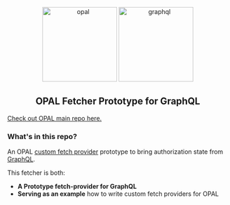 <p  align="center">
 <img src="https://github.com/permitio/opal/assets/4082578/4e21f85f-30ab-43e2-92de-b82f78888c71" height=170 alt="opal" border="0" />
 <img src="https://graphql.org/_next/static/media/logo-wordmark.4eec1155.svg" height=170 alt="graphql" border="0" />
</p>
<h2 align="center">
<b>OPAL Fetcher Prototype for GraphQL</b>
</h2>

[Check out OPAL main repo here.](https://github.com/permitio/opal)

### What's in this repo?

An OPAL [custom fetch provider](https://docs.opal.ac/tutorials/write_your_own_fetch_provider) prototype to bring authorization state from [GraphQL](https://graphql.org/).

This fetcher is both:

- **A Prototype fetch-provider for GraphQL**
- **Serving as an example** how to write custom fetch providers for OPAL

  
